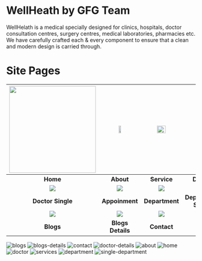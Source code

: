 # WellHeath by GFG Team
WellHelath is a medical specially designed for clinics, hospitals, doctor consultation centres, surgery centres, medical laboratories, pharmacies etc. We have carefully crafted each & every component to ensure that a clean and modern design is carried through.

#  Site Pages 


| [<img src="https://user-images.githubusercontent.com/96344136/232247094-dc4f0ad5-2f61-4b90-8e37-30d8da69d8b4.jpg" width=230px height=230px>](https://demo.themefisher.com/novena/) | [<img src="https://user-images.githubusercontent.com/96344136/232247087-c7976c9b-0f86-4650-a4a1-8c232dbfe9e2.jpg" width=25% height=25%>](https://demo.themefisher.com/novena/about.html) | [<img src="https://user-images.githubusercontent.com/96344136/232247075-52dc27da-0263-41bd-ba38-8e1bf7fea99b.jpg" width=50% height=50%>](https://demo.themefisher.com/novena/service.html) | [<img src="https://user-images.githubusercontent.com/96344136/232247101-2b8240a9-1a52-4dce-9c54-d4e9d7359265.jpg" width=25% height=25%>](https://demo.themefisher.com/novena/doctor.html) |
|:---:|:---:|:---:|:---:|
| **Home**  | **About**  | **Service** | **Doctor** |
| [![](screenshots/7.jpg)](https://demo.themefisher.com/novena/doctor-single.html) | [![](screenshots/8.jpg)](https://demo.themefisher.com/novena/appoinment.html) | [![](screenshots/4.jpg)](https://demo.themefisher.com/novena/department.html) | [![](screenshots/5.jpg)](https://demo.themefisher.com/novena/department-single.html) |
| **Doctor Single**  | **Appoinment**  | **Department** | **Department Single** |
| [![](screenshots/9.jpg)](https://demo.themefisher.com/novena/blog-sidebar.html) | [![](screenshots/10.jpg)](https://demo.themefisher.com/novena/blog-single.html) | [![](screenshots/11.jpg)](https://demo.themefisher.com/novena/contact.html) |
| **Blogs**  | **Blogs Details**  | **Contact** |


![blogs](https://user-images.githubusercontent.com/96344136/232247076-93c18dd0-6f64-4c5a-b4c0-ef8ad458a83d.jpg)
![blogs-details](https://user-images.githubusercontent.com/96344136/232247078-1528ff74-7f32-4dfc-bac0-04382538eeee.jpg)
![contact](https://user-images.githubusercontent.com/96344136/232247081-cbe892a5-5f3f-4b3c-ac4c-7bc417da27e2.jpg)
![doctor-details](https://user-images.githubusercontent.com/96344136/232247083-6481c556-9cb0-4d3d-8bc5-04059a0ed2cf.jpg)
![about](https://user-images.githubusercontent.com/96344136/232247087-c7976c9b-0f86-4650-a4a1-8c232dbfe9e2.jpg)
![home](https://user-images.githubusercontent.com/96344136/232247094-dc4f0ad5-2f61-4b90-8e37-30d8da69d8b4.jpg)
![doctor](https://user-images.githubusercontent.com/96344136/232247101-2b8240a9-1a52-4dce-9c54-d4e9d7359265.jpg)
![services](https://user-images.githubusercontent.com/96344136/232247103-ca956577-f86e-4155-bf8a-f8d827863cb9.jpg)
![department](https://user-images.githubusercontent.com/96344136/232247113-1b8ad3d2-fc99-4495-8a27-f548b21e62ae.jpg)
![single-department](https://user-images.githubusercontent.com/96344136/232247117-a7d793f4-2af3-445a-bb4b-62e2ed9d4f45.jpg)

